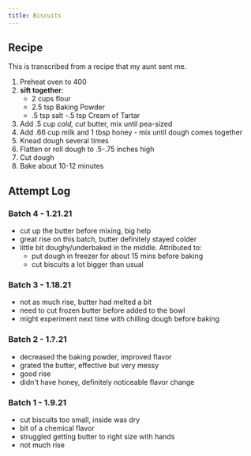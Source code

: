 ```yaml
---
title: Biscuits
---
```


## Recipe

This is transcribed from a recipe that my aunt sent me.

1. Preheat oven to 400
2. **sift together**:
	- 2 cups flour
	- 2.5 tsp Baking Powder
	- .5 tsp salt
	-.5 tsp Cream of Tartar
3. Add .5 cup *cold, cut* butter, mix until pea-sized
4. Add .66 cup milk and 1 tbsp honey - mix until dough comes together
5. Knead dough several times
6. Flatten or roll dough to .5-.75 inches high
7. Cut dough
8. Bake about 10-12 minutes

## Attempt Log

### Batch 4 - 1.21.21
- cut up the butter before mixing, big help
- great rise on this batch, butter definitely stayed colder
- little bit doughy/underbaked in the middle. Attributed to:
	- put dough in freezer for about 15 mins before baking
	- cut biscuits a lot bigger than usual

### Batch 3 - 1.18.21
- not as much rise, butter had melted a bit
- need to cut frozen butter before added to the bowl
- might experiment next time with chilling dough before baking

### Batch 2 - 1.?.21
- decreased the baking powder, improved flavor
- grated the butter, effective but very messy
- good rise
- didn't have honey, definitely noticeable flavor change

### Batch 1 - 1.9.21
- cut biscuits too small, inside was dry
- bit of a chemical flavor
- struggled getting butter to right size with hands
- not much rise